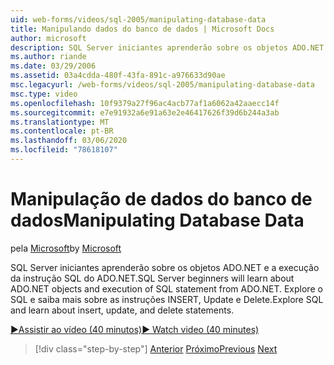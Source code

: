 ```yaml
---
uid: web-forms/videos/sql-2005/manipulating-database-data
title: Manipulando dados do banco de dados | Microsoft Docs
author: microsoft
description: SQL Server iniciantes aprenderão sobre os objetos ADO.NET e a execução da instrução SQL do ADO.NET. Explore o SQL e saiba mais sobre inserir, atualizar e excluir Sta...
ms.author: riande
ms.date: 03/29/2006
ms.assetid: 03a4cdda-480f-43fa-891c-a976633d90ae
msc.legacyurl: /web-forms/videos/sql-2005/manipulating-database-data
msc.type: video
ms.openlocfilehash: 10f9379a27f96ac4acb77af1a6062a42aaecc14f
ms.sourcegitcommit: e7e91932a6e91a63e2e46417626f39d6b244a3ab
ms.translationtype: MT
ms.contentlocale: pt-BR
ms.lasthandoff: 03/06/2020
ms.locfileid: "78618107"
---
```

# <a name="manipulating-database-data"></a><span data-ttu-id="84eb2-104">Manipulação de dados do banco de dados</span><span class="sxs-lookup"><span data-stu-id="84eb2-104">Manipulating Database Data</span></span>

<span data-ttu-id="84eb2-105">pela [Microsoft](https://github.com/microsoft)</span><span class="sxs-lookup"><span data-stu-id="84eb2-105">by [Microsoft](https://github.com/microsoft)</span></span>

<span data-ttu-id="84eb2-106">SQL Server iniciantes aprenderão sobre os objetos ADO.NET e a execução da instrução SQL do ADO.NET.</span><span class="sxs-lookup"><span data-stu-id="84eb2-106">SQL Server beginners will learn about ADO.NET objects and execution of SQL statement from ADO.NET.</span></span> <span data-ttu-id="84eb2-107">Explore o SQL e saiba mais sobre as instruções INSERT, Update e Delete.</span><span class="sxs-lookup"><span data-stu-id="84eb2-107">Explore SQL and learn about insert, update, and delete statements.</span></span>

[<span data-ttu-id="84eb2-108">&#9654;Assistir ao vídeo (40 minutos)</span><span class="sxs-lookup"><span data-stu-id="84eb2-108">&#9654; Watch video (40 minutes)</span></span>](https://channel9.msdn.com/Blogs/ASP-NET-Site-Videos/manipulating-database-data)

> [!div class="step-by-step"]
> <span data-ttu-id="84eb2-109">[Anterior](designing-relational-database-tables.md)
> [Próximo](more-structured-query-language.md)</span><span class="sxs-lookup"><span data-stu-id="84eb2-109">[Previous](designing-relational-database-tables.md)
[Next](more-structured-query-language.md)</span></span>
